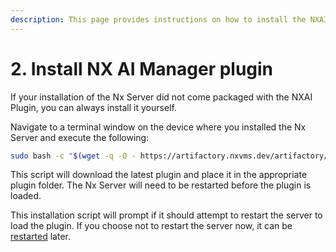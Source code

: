 ```yaml
---
description: This page provides instructions on how to install the NXAI Plugin
---
```


# 2. Install NX AI Manager plugin

If your installation of the Nx Server did not come packaged with the NXAI Plugin, you can always install it yourself.

Navigate to a terminal window on the device where you installed the Nx Server and execute the following:

```bash
sudo bash -c "$(wget -q -O - https://artifactory.nxvms.dev/artifactory/nxai_open/NXAIPlugin/install.sh)"
```

This script will download the latest plugin and place it in the appropriate plugin folder. The Nx Server will need to be restarted before the plugin is loaded.

This installation script will prompt if it should attempt to restart the server to load the plugin. If you choose not to restart the server now, it can be [restarted](../support-and-troubleshooting/troubleshooting/controlling-the-server-and-the-plugin.md#restarting-the-server) later.
